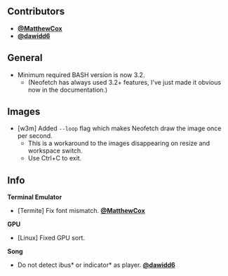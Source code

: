 ## Contributors

- **[@MatthewCox](https://github.com/MatthewCox)**
- **[@dawidd6](https://github.com/dawidd6)**


## General

- Minimum required BASH version is now 3.2.
    - (Neofetch has always used 3.2+ features, I've just made it obvious now in the documentation.)


## Images

- [w3m] Added `--loop` flag which makes Neofetch draw the image once per second.
    - This is a workaround to the images disappearing on resize and workspace switch.
    - Use Ctrl+C to exit.


## Info

**Terminal Emulator**

- [Termite] Fix font mismatch. **[@MatthewCox](https://github.com/MatthewCox)**

**GPU**

- [Linux] Fixed GPU sort.

**Song**

- Do not detect ibus\* or indicator\* as player. **[@dawidd6](https://github.com/dawidd6)**
